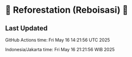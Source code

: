 
# 🌳 Reforestation (Reboisasi) 🌲

## Last Updated

GitHub Actions time: Fri May 16 14:21:56 UTC 2025

Indonesia/Jakarta time: Fri May 16 21:21:56 WIB 2025
